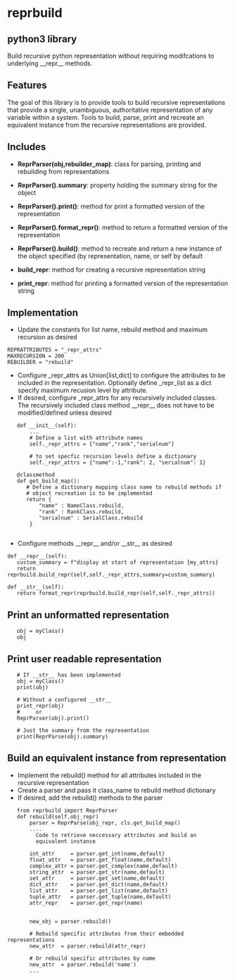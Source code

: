 # reprbuild
## python3 library

Build recursive python representation without requiring modifcations to underlying \_\_repr\_\_ methods.

## Features

The goal of this library is to provide tools to build recursive representations that provide a single, unambiguous, authoritative representation of any variable within a system. Tools to build, parse, print and recreate an equivalent instance from the recursive representations are provided.

## Includes
+ **ReprParser(obj,rebuilder_map)**: class for parsing, printing and rebuilding from representations
+ **ReprParser().summary**: property holding the summary string for the object
+ **ReprParser().print()**: method for print a formatted version of the representation
+ **ReprParser().format_repr()**: method to return a formatted version of the representation
+ **ReprParser().build()**: method to recreate and return a new instance of the object specified (by representation, name, or self by default

+ **build_repr**: method for creating a recursive representation string
+ **print_repr**: method for printing a formatted version of the representation string

## Implementation
+ Update the constants for list name, rebuild method and maximum recursion as desired 
```
REPRATTRIBUTES = "_repr_attrs"
MAXRECURSION = 200
REBUILDER = "rebuild"

```
+ Configure _repr_attrs as Union[list,dict] to configure the attributes to be included in the representation. Optionally define _repr_list as a dict specify maximum recusion level by attribute. 
+ If desired, configure _repr_attrs for any recursively included classes.   The recursively included class method \_\_repr\_\_ does not have to be modified/defined unless desired

```
   def __init__(self):
       ...
       # Define a list with attribute names
       self._repr_attrs = ["name","rank","serialnum"]
       
       # to set specfic recursion levels define a dictionary
       self._repr_attrs = {"name":-1,"rank": 2, "serialnum": 1}
       
   @classmethod
   def get_build_map():
      # Define a dictionary mapping class name to rebuild methods if
      # object recreation is to be implemented
      return {
          "name" : NameClass.rebuild,
          "rank" : RankClass.rebuild,
          "serialnum" : SerialClass.rebuild
       }
      
```
+ Configure methods \_\_repr\_\_ and/or \_\_str\_\_ as desired
```
def __repr__(self):
   custom_summary = f"display at start of representation {my_attrs}
   return reprbuild.build_repr(self,self._repr_attrs,summary=custom_summary)
   
def __str__(self):
   return format_repr(reprbuild.build_repr(self,self._repr_attrs))

```

## Print an unformatted representation
```
   obj = myClass()
   obj
```

## Print user readable representation
```
   # If __str__ has been implemented
   obj = myClass()
   print(obj)
   
   # Without a configured __str__
   print_repr(obj)
   #     or
   ReprParser(obj).print()
   
   # Just the summary from the representation
   print(ReprParse(obj).summary)
```

## Build an equivalent instance from representation
+ Implement the rebuild() method for all attributes included in the recursive representation
+ Create a parser and pass it class_name to rebuild method dictionary
+ If desired, add the rebuild() methods to the parser
```
   from reprbuild import ReprParser
   def rebuild(self,obj_repr)
       parser = ReprParse(obj_repr, cls.get_build_map()       
       ....
         Code to retrieve neccessary attributes and build an
         equivalent instance
       
	   int_attr     = parser.get_int(name,default)
	   float_attr   = parser.get_float(name,default)
	   complex_attr = parser.get_complex(name,default)
	   string_attr  = parser.get_str(name,default)
 	   set_attr     = parser.get_set(name,default)
	   dict_attr    = parser.get_dict(name,default)
	   list_attr    = parser.get_list(name,default)
	   tuple_attr   = parser.get_tuple(name,default)
	   attr_repr    = parser.get_repr(name)
	   
	   
	   new_obj = parser.rebuild()
	   
	   # Rebuild specific attributes from their embedded representations
	   new_attr  = parser.rebuild(attr_repr)
	   
	   # Or rebuild specific attributes by name
	   new_attr  = parser.rebuild('name')
	   ...
```
  